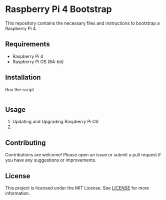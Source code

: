 # Raspberry Pi 4 Bootstrap

This repository contains the necessary files and instructions to bootstrap a Raspberry Pi 4.

## Requirements

- Raspberry Pi 4
- Raspberry Pi OS (64-bit)

## Installation
Run the script
```bash

```

## Usage

1. Updating and Upgrading Raspberry Pi OS
2. 

## Contributing

Contributions are welcome! Please open an issue or submit a pull request if you have any suggestions or improvements.

## License

This project is licensed under the MIT License. See [LICENSE](LICENSE) for more information.
